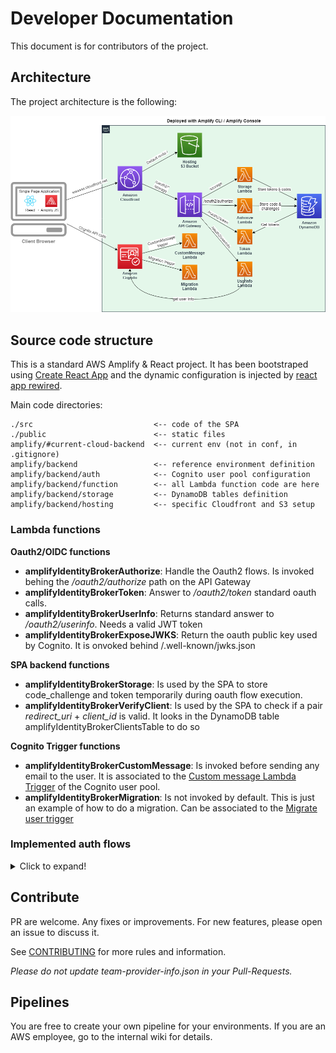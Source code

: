# Developer Documentation

This document is for contributors of the project.

## Architecture

The project architecture is the following:

![Projet Architecture Image](Images/DeployedArchitecture.png "Projet Architecture")

## Source code structure

This is a standard AWS Amplify & React project. It has been bootstraped using [Create React App](https://github.com/facebook/create-react-app) and the dynamic configuration is injected by [react app rewired](https://github.com/timarney/react-app-rewired).

Main code directories:

```
./src                           <-- code of the SPA
./public                        <-- static files
amplify/#current-cloud-backend  <-- current env (not in conf, in .gitignore)
amplify/backend                 <-- reference environment definition 
amplify/backend/auth            <-- Cognito user pool configuration
amplify/backend/function        <-- all Lambda function code are here
amplify/backend/storage         <-- DynamoDB tables definition
amplify/backend/hosting         <-- specific Cloudfront and S3 setup
```

### Lambda functions

__Oauth2/OIDC functions__

* __amplifyIdentityBrokerAuthorize__: Handle the Oauth2 flows. Is invoked behing the _/oauth2/authorize_ path on the API Gateway
* __amplifyIdentityBrokerToken__: Answer to _/oauth2/token_ standard oauth calls.
* __amplifyIdentityBrokerUserInfo__: Returns standard answer to _/oauth2/userinfo_. Needs a valid JWT token
* __amplifyIdentityBrokerExposeJWKS__: Return the oauth public key used by Cognito. It is onvoked behind /.well-known/jwks.json

__SPA backend functions__

* __amplifyIdentityBrokerStorage__: Is used by the SPA to store code_challenge and token temporarily during oauth flow execution.
* __amplifyIdentityBrokerVerifyClient__: Is used by the SPA to check if a pair _redirect_uri_ + _client_id_ is valid. It looks in the DynamoDB table amplifyIdentityBrokerClientsTable to do so

__Cognito Trigger functions__

* __amplifyIdentityBrokerCustomMessage__: Is invoked before sending any email to the user. It is associated to the [Custom message Lambda Trigger](https://docs.aws.amazon.com/cognito/latest/developerguide/user-pool-lambda-custom-message.html) of the Cognito user pool.
* __amplifyIdentityBrokerMigration__: Is not invoked by default. This is just an example of how to do a migration. Can be associated to the [Migrate user trigger](https://docs.aws.amazon.com/cognito/latest/developerguide/user-pool-lambda-migrate-user.html)

### Implemented auth flows

<details>
  <summary>Click to expand!</summary>
  
  
  Flows entity are:
  * __User__: the user and his browser
  * __Client Application__: (like the one from our [client demo project](https://github.com/awslabs/aws-amplify-identity-broker-client))
  * __Identity Broker__ : the main project
  * __DynamoDB__: the broker storage layer
  * __Cognito__: The Cognito service and endpoints
  * __Cognito Hosted UI__: (not visible to the user)
  * __Idp__: Any 3rd party idenity provider (in the case of federation)
  
  __PKCE flow__
  
  ![PKCE flow](Images/PKCEFlow.png "PKCE flow")
  
  __Implicit flow__
  
  ![Implicit flow](Images/ImplicitFlow.png "Implicit flow")
  
  _Note: Accordingly to the [what the Oauth2 BCP recommend](https://tools.ietf.org/html/draft-ietf-oauth-security-topics-09#section-2.1.2) we do not return the access_token in that flow but only the id_token._
  
  __IDP federation flow__
  
  ![IDP federation flow](Images/IdPFederation.png "IDP federation flow")
  
  _Note: The end of the flow (the return to the AWS Amplify broker client will be done accordingly to the client selected flow: PKCE or Implicit)_
</details>

## Contribute

PR are welcome. Any fixes or improvements. For new features, please open an issue to discuss it.

See [CONTRIBUTING](../..CONTRIBUTING.md) for more rules and information.

_Please do not update team-provider-info.json in your Pull-Requests._

## Pipelines

You are free to create your own pipeline for your environments.
If you are an AWS employee, go to the internal wiki for details.
